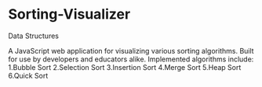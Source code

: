 # Sorting-Visualizer
Data Structures

A JavaScript web application for visualizing various sorting algorithms. Built for use by developers and educators alike. Implemented algorithms include:
1.Bubble Sort
2.Selection Sort
3.Insertion Sort
4.Merge Sort
5.Heap Sort
6.Quick Sort
